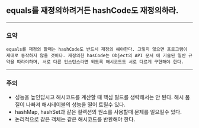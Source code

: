 ## equals를 재정의하려거든 hashCode도 재정의하라.

---

### 요약
`equals를 재정의 할때는 hashCode도 반드시 재정의 해야한다. 그렇지 않으면
프로그램이 제대로 동작하지 않을 것이다. 재정의한 hasCode는 Object의 API 문서
에 기술된 일반 규약을 따라야하며, 서로 다른 인스턴스라면 되도록 해시코드도 서로 다르게
구현해야 한다.`

---

### 주의

- 성능을 높인답시고 해시코드를 계산할 때 핵심 필드를 생략해서는 안 된다.
  해시 품질이 나빠져 해시테이블의 성능을 떨어 트릴수 있다.
- hashMap, hashSet과 같은 컬렉션의 원소를 사용할때 문제를 일으킬수 있다.
- 논리적으로 같은 객체는 같은 해시코드를 반환해야 한다.